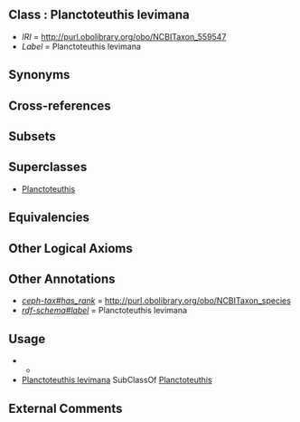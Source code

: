 
## Class : Planctoteuthis levimana

 * *IRI* = http://purl.obolibrary.org/obo/NCBITaxon_559547
 * *Label* = Planctoteuthis levimana

## Synonyms


## Cross-references


## Subsets


## Superclasses

 * [Planctoteuthis](../../NCBITaxon/38/NCBITaxon_78438.md)

## Equivalencies


## Other Logical Axioms


## Other Annotations

 * *[ceph-tax#has_rank](../../ceph-tax#has/nk/ceph-tax#has_rank.md)* = http://purl.obolibrary.org/obo/NCBITaxon_species
 * *[rdf-schema#label](../../el/rdf-schema#label.md)* = Planctoteuthis levimana

## Usage

 * -
 * [Planctoteuthis levimana](../../NCBITaxon/47/NCBITaxon_559547.md) SubClassOf [Planctoteuthis](../../NCBITaxon/38/NCBITaxon_78438.md)

## External Comments

